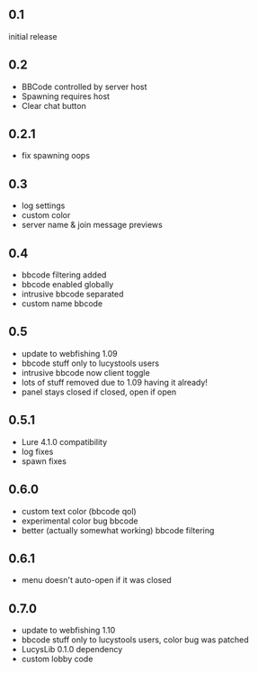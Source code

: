 0.1
----
initial release

0.2
----
- BBCode controlled by server host
- Spawning requires host
- Clear chat button

0.2.1
----
- fix spawning oops

0.3
----
- log settings
- custom color
- server name & join message previews

0.4
----
- bbcode filtering added
- bbcode enabled globally
- intrusive bbcode separated
- custom name bbcode

0.5
----
- update to webfishing 1.09
- bbcode stuff only to lucystools users
- intrusive bbcode now client toggle
- lots of stuff removed due to 1.09 having it already! 
- panel stays closed if closed, open if open

0.5.1
----
- Lure 4.1.0 compatibility
- log fixes
- spawn fixes

0.6.0
----
- custom text color (bbcode qol)
- experimental color bug bbcode
- better (actually somewhat working) bbcode filtering

0.6.1
----
- menu doesn't auto-open if it was closed

0.7.0
----
- update to webfishing 1.10
- bbcode stuff only to lucystools users, color bug was patched
- LucysLib 0.1.0 dependency
- custom lobby code
